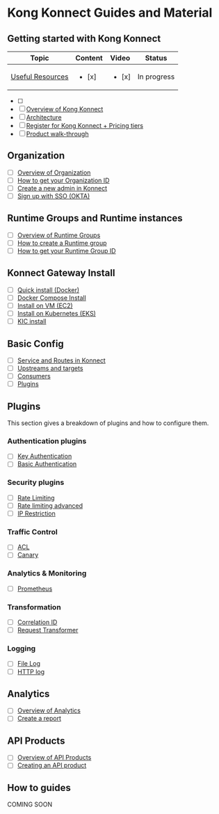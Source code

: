 # Kong Konnect Guides and Material

## Getting started with Kong Konnect

| Topic           | Content       | Video         | Status          | 
|-----------------|---------------|---------------|----------------|
| [Useful Resources](./getting-started/useful-resources/) | <ul><li>  [x]  </li>     | <ul><li>  [x]  </li>   | In progress


- [ ] 
- [ ] [Overview of Kong Konnect](./getting-started/overview-konnect/)
- [ ] [Architecture](./getting-started/konnect-architecture/)
- [ ] [Register for Kong Konnect + Pricing tiers](./getting-started/register-for-konnect/)
- [ ] [Product walk-through](./getting-started/product-walk-through/)

## Organization

- [ ] [Overview of Organization](./organization/overview-of-organization/)
- [ ] [How to get your Organization ID](./organization/get-konnect-org-id/)
- [ ] [Create a new admin in Konnect](./organization/create-a-new-admin/)
- [ ] [Sign up with SSO (OKTA)](./organization/sso-okta/)

## Runtime Groups and Runtime instances

- [ ] [Overview of Runtime Groups](./runtime-groups-runtime-instances/overview-runtime-groups/)
- [ ] [How to create a Runtime group](./runtime-groups-runtime-instances/get-runtime-group-id/)
- [ ] [How to get your Runtime Group ID](./runtime-groups-runtime-instances/get-runtime-group-id/)

## Konnect Gateway Install

- [ ] [Quick install (Docker)](./install/quickstart-install/)
- [ ] [Docker Compose Install](./install/docker-compose/)
- [ ] [Install on VM (EC2)](./install/vm-install/)
- [ ] [Install on Kubernetes (EKS)](./install/kubernetes-install/)
- [ ] [KIC install](./install/kic-install/)

## Basic Config

- [ ] [Service and Routes in Konnect](./config/services-and-routes/)
- [ ] [Upstreams and targets](./config/upstreams-targets/)
- [ ] [Consumers](./config/consumers/)
- [ ] [Plugins](./config/plugins/)

## Plugins

This section gives a breakdown of plugins and how to configure them. 

### Authentication plugins

- [ ] [Key Authentication](./plugins/authentication/key-authentication/)
- [ ] [Basic Authentication](./plugins/authentication/basic-authentication/)

### Security plugins

- [ ] [Rate Limiting](./plugins/security/rate-limiting/)
- [ ] [Rate limiting advanced](./plugins/security/rate-limiting-adv/)
- [ ] [IP Restriction](./plugins/security/ip-restriction/)

### Traffic Control

- [ ] [ACL](./plugins/traffic-control/acl/)
- [ ] [Canary](./plugins/traffic-control/canary/)

### Analytics & Monitoring

- [ ] [Prometheus](./plugins/analytics-monitoring/prometheus/)

### Transformation

- [ ] [Correlation ID](./plugins/transformation/correlation-id/)
- [ ] [Request Transformer](./plugins/transformation/req-transformer/)

### Logging

- [ ] [File Log](./plugins/logging/file-log/)
- [ ] [HTTP log](./plugins/logging/http-log/)

## Analytics

- [ ] [Overview of Analytics](./analytics/overview-analytics/)
- [ ] [Create a report](./analytics/create-report/)

## API Products

- [ ] [Overview of API Products](./api-products/api-products-overview/)
- [ ] [Creating an API product](./api-products/creating-api-product/)

## How to guides

COMING SOON